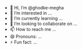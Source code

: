 - 👋 Hi, I’m @ghodke-megha
- 👀 I’m interested in ...
- 🌱 I’m currently learning ...
- 💞️ I’m looking to collaborate on ...
- 📫 How to reach me ...
- 😄 Pronouns: ...
- ⚡ Fun fact: ...

<!---
ghodke-megha/ghodke-megha is a ✨ special ✨ repository because its `README.md` (this file) appears on your GitHub profile.
You can click the Preview link to take a look at your changes.
--->
